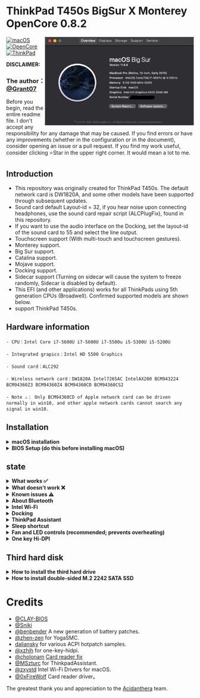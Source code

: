 # ThinkPad T450s BigSur X Monterey OpenCore 0.8.2
<img align="right" src="/picture/Thismachine.png" alt="Lenovo Thinkpad T450s macOS Hackintosh OpenCore" width="400">

[![macOS](https://img.shields.io/badge/macOS-12.4-blue)](https://developer.apple.com/documentation/macos-release-notes)
[![OpenCore](https://img.shields.io/badge/OpenCore-0.8.0-green)](https://github.com/acidanthera/OpenCorePkg)
[![ThinkPad](https://img.shields.io/badge/ThinkPad-T450s.X250.T450.X1C3-orange)](https://think.lenovo.com.cn/index.html)

**DISCLAIMER:**

### The author：[@Grant07](https://github.com/Grant07)  
Before you begin, read the entire readme file.
I don't accept any responsibility for any damage that may be caused.
If you find errors or have any improvements (whether in the configuration or in the document), consider opening an issue or a pull request.
If you find my work useful, consider clicking ⭐️Star in the upper right corner.
It would mean a lot to me.


## Introduction

- This repository was originally created for ThinkPad T450s. The default network card is DW1820A, and some other models have been supported through subsequent updates.
- Sound card default Layout-id = 32, if you hear noise upon connecting headphones, use the sound card repair script (ALCPlugFix), found in this repository.
- If you want to use the audio interface on the Docking, set the layout-id of the sound card to 55 and select the line output.
- Touchscreen support (With multi-touch and touchscreen gestures).
- Monterey support.
- Big Sur support.
- Catalina support.
- Mojave support.
- Docking support.
- Sidecar support (Turning on sidecar will cause the system to freeze randomly, Sidecar is disabled by default).
- This EFI (and other applications) works for all ThinkPads using 5th generation CPUs (Broadwell). Confirmed supported models are shown below.
- support ThinkPad T450s.

## Hardware information
```  
- CPU：Intel Core i7-5600U i7-5600U i7-5500u i5-5300U i5-5200U

- Integrated grapics：Intel HD 5500 Graphics

- Sound card：ALC292

- Wireless network card：DW1820A Intel7265AC IntelAX200 BCM943224 BCM94360Z3 BCM94360Z4 BCM94360CD BCM94360CS2

- Note ⚠️： Only BCM94360CD of Apple network card can be driven normally in win10, and other apple network cards cannot search any signal in win10.
```
## Installation

<details>  
<summary><strong>macOS installation</strong></summary>
</br>

1. [Create an installation media](https://dortania.github.io/OpenCore-Install-Guide/installer-guide/#making-the-installer)
1. Download the [latest EFI folder](https://github.com/CLAY-BIOS/Lenovo-ThinkPad-T450s-Hackintosh-Big-Sur-OpenCore/releases) and copy it into the ESP partiton
1. Change your BIOS settings according to the table below
1. Boot from the USB installer (press `F12` to choose boot volume) and [start the installation process](https://dortania.github.io/OpenCore-Install-Guide/installation/installation-process.html#booting-the-opencore-usb)
1. If your internal hard drive doesn't show up during installation, go back to the main screen (by cancelling the installation), open the Disk Utility and format it as APFS.

</details>

<details>  
<summary><strong>BIOS Setup (do this before installing macOS)</strong></summary>
</br>

**BIOS (1.37):**
-  Security -> Security Chip`: **Disabled**;
-  Memory Protection -> Execution Prevention`: **Enabled**;
-  Virtualization -> Intel Virtualization Technology`: **Enabled**;
-  Internal Device Access -> Bottom Cover Tamper Detection`: must be **Disabled**;
-  Anti-Theft -> Current Setting`: **Disabled**;
-  Anti-Theft -> Computrace -> Current Setting`: **Disabled**;
-  Secure Boot -> Secure Boot`: **Disabled**;
-  UEFI/Legacy Boot`: **UEFI Only**;
-  CSM Support`: **Yes**.

</details>

## state
<details>  
<summary><strong>What works ✅</strong></summary>
</br>

- [x] CPU Power management
- [x] Intel HD 5500 Graphics
- [x] USB
- [x] Camera
- [x] Sleep/wake up/shut down/restart
- [x] Intel Gigabit Ethernet (you can't use the Ethernet interface on your laptop after connecting to the docking station)
- [x] Wifi, Bluetooth, Airdrop, Handoff, Continuity     (Using intel-Wi-Fi may cause no sound after waking up)
- [x] iMessage, FaceTime, App Store, iTunes Store
- [x] Speaker and headphone jack    
- [x] Battery and complete battery information
- [x] Keyboard maps and hotkeys with [ThinkpadAssistant](https://github.com/MSzturc/ThinkpadAssistant)
- [x] Trackpad, TrackPoint, and the physical button
- [x] Touchscreen      (With multi-touch and touchscreen gestures)
- [x] Mini DisplayPort
- [x] SD card reader    
- [x] Docking USB
- [x] Docking Ethernet
- [x] Docking Audio     ( Set layout-id of sound card to 55. )
- [x] Docking VGA
- [x] Docking DisplayPort
- [x] Docking DVI
- [x] Docking HDMI
- [x] Sidecar (Sidecar may cause system instability. Sidecar is disabled by default.)

</details>

<details>  
<summary><strong>What doesn't work ❌</strong></summary>
</br>

- [ ] VGA
- [ ] The fingerprint

</details>

<details>  
<summary><strong>Known issues ⚠️</strong></summary>
</br>

1. An external 4K monitor needs to unlock the advanced BIOS options to modify the DVMT, but this is difficult to implement and requires a simple method.
2. Due to DVMT limitation, the maximum resolution is only 2K-60hz. If your screen resolution exceeds 2K-60hz, the screen will be black.
3. When you sleep with Wi-Fi turned off, Wi-Fi cannot be turned on, and you need to sleep again to turn it on.
4. The docking graphics interface has no audio output.
5. Turning on sidecar will cause the system to freeze randomly.
6. the ThinkPad X1 carbon 3rd docking station cannot use the Ethernet interface because there is no corresponding driver support in the MacOS.
7. In MacOS Monterey, the Airdrop can only receive but not send.
8. There are some problems with Bluetooth in MacOS Monterey, and there is no solution at present.

</details>

<details>  
<summary><strong>About Bluetooth</strong></summary>
</br>

- 1.Because Apple modified the Bluetooth stack in MacOS Monterey, Bluetooth cannot be used normally in MacOS Monterey.
- 2.In MacOS Monterey, use brcmbluetoothinjector.kext + BlueToolFixup.Kext to drive brcm Bluetooth.
- 3.In MacOS Monterey, use IntelBluetoothfirmware.kext + BlueToolFixup. Kext to drive Intel Bluetooth.
- 4.Even if Bluetooth is driven in MacOS Monterey, only some functions can be used.
- 5.reference resources:https://github.com/acidanthera/bugtracker/issues/1821

</details>

<details>  
<summary><strong>Intel Wi-Fi</strong></summary>
</br>

### instructions：
- Select this option in the config file according to your system version, default is Monterey.
![Intel-WiFi](./picture/Intel-WiFi.png)
</details>

<details>  
<summary><strong>Docking</strong></summary>
</br>

- Note⚠️: the ThinkPad X1 carbon 3rd docking(DU9026S1) station cannot use the Ethernet interface because there is no corresponding driver support in the MacOS.
- ThinkPad X250 ThinkPad T450 ThinkPad T450s docking(40A1、40A2) station can be used normally.
- Use of docking can cause sleep problems, the solution is to add SSDT-IGBE patch to config.plist->ACPI.
- Flap mode cannot be used with SSDT-IGBE patch.
- Up to three displays (including the built-in display)
![Docking](./picture/Docking.png)

</details>

<details>  
<summary><strong>ThinkPad Assistant</strong></summary>
</br>

- Allows you to use all function keys on Thinkpad T450s X250 T450 laptop.
- Copy the ThinkpadAssistant into the Application folder.
- Start ThinkpadAssistant and check "Start when logged in" in the menu bar.
- F4: Mute / Unmute Microphone (with Status LED indication).
- F7: Screen mirroring / Screen extending.
- F8: Activate / Deactivate Wi-Fi.
- Left Shift+F8: Activate / Deactivate Bluetooth.
- F9: Open System Preferences.
- F12: Open Launchpad.
- FN+Space: Toggle Keyboard Backlight.
- PrtSc maps to F13: this can be set as screenshot in system preferences -> keyboard -> shortcut.

</details>

<details>  
<summary><strong>Sleep shortcut</strong></summary>
</br>

- FN + 4: Sleep shortcut key. (During sleep, press the sleep shortcut again to terminate sleep. This method is implemented by ACPI patch, and the function is the same as in Windows.)
- When using the power adapter to supply power, if you connect an external monitor. FN + 4 becomes (off/on) the built-in display.
(After pressing the sleep shortcut key, the display screen changes to the external monitor (the internal screen is turned off); press the sleep shortcut key again (the internal display turns on again).


</details>

<details>  
<summary><strong>Fan and LED controls (recommended; prevents overheating)</strong></summary>
</br>

1. Download and install [YogaSMC-App-Release.dmg](https://github.com/zhen-zen/YogaSMC/releases)
1. Install and open the application
1. Choose "Auto" from the menubar icon
1. Check the "Start at Login" option

</details>

<details>  
<summary><strong>One key Hi-DPI</strong></summary>
</br>

1. reference: https://github.com/xzhih/one-key-hidpi

</details>

</details>

## Third hard disk
<details>  
<summary><strong>How to install the third hard drive  </strong></summary>
</br>

1. ThinkPad T450s Can expand the third hard drive.
1. Purchase the third hard drive expansion board (pictured), which only supports single-sided M.2 2242 SATA SSD.
![SATA-1](./picture/SATA-1.png)
1. Insert M.2 2242 SATA SSD。
![SATA-2](./picture/SATA-2.png)
1. Install it under the battery.
![SATA-3](./picture/SATA-3.png)

</details>

<details>  
<summary><strong>How to install double-sided  M.2 2242 SATA SSD </strong></summary>
</br>


1. Insert the double-sided M.2 2242 SATA SSD into the expansion board.
![SATA-4](./picture/SATA-4.png)
1. Then gently press down on the SSD and gently lift the expansion board. (This requires a little patience) .
![SATA-5](./picture/SATA-5.png)
![SATA-6](./picture/SATA-6.png)
1. Screw on the screws.

</details>

# Credits

- [@CLAY-BIOS](https://github.com/CLAY-BIOS/Lenovo-ThinkPad-T450s-Hackintosh-OpenCore)
- [@Sniki](https://github.com/Sniki?tab=repositories)
- [@benbender](https://github.com/benbender/x1c6-hackintosh/blob/experimental/EFI/OC/dsl/SSDT-BATX.dsl) A new generation of battery patches.
- [@zhen-zen](https://github.com/zhen-zen) for YogaSMC.
- [daliansky](https://github.com/daliansky/OC-little) for various ACPI hotpatch samples.  
- [@xzhih](https://github.com/xzhih) for one-key-hidpi.  
- [@cholonam](https://github.com/cholonam/Sinetek-rtsx) [Card reader fix](https://github.com/cholonam/Sinetek-rtsx/pull/18)
- [@MSzturc](https://github.com/MSzturc/ThinkpadAssistant) for ThinkpadAssistant.
- [@zxystd](https://github.com/OpenIntelWireless/itlwm) Intel Wi-Fi Drivers for macOS.
- [@0xFireWolf](https://github.com/0xFireWolf/RealtekCardReader) Card reader driver。

The greatest thank you and appreciation to the [Acidanthera](https://github.com/acidanthera) team.
